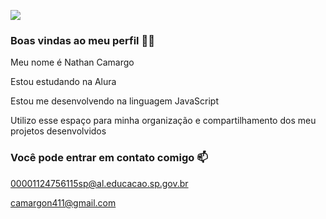 ![](https://tenor.com/pt-BR/view/ez-gif-150498498117826392)

### Boas vindas ao meu perfil 💙💙

Meu nome é Nathan Camargo

Estou estudando na Alura

Estou me desenvolvendo na linguagem JavaScript

Utilizo esse espaço para minha organização e compartilhamento dos meu projetos desenvolvidos

### Você pode entrar em contato comigo 📫


00001124756115sp@al.educacao.sp.gov.br

camargon411@gmail.com

